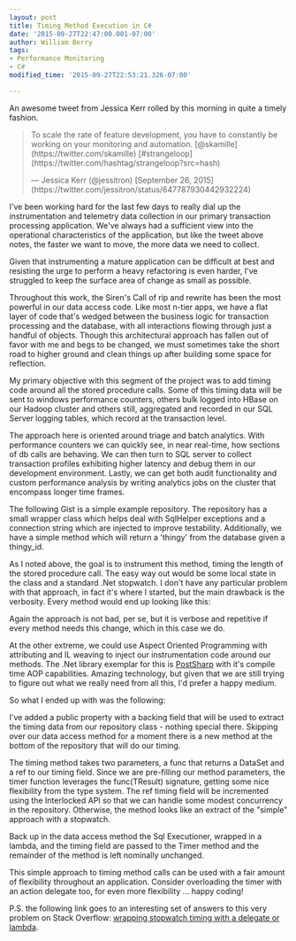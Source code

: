 ```yaml
---
layout: post
title: Timing Method Execution in C#
date: '2015-09-27T22:47:00.001-07:00'
author: William Berry
tags:
- Performance Monitoring
- C#
modified_time: '2015-09-27T22:53:21.326-07:00'

---
```


An awesome tweet from Jessica Kerr rolled by this morning in quite a timely 
fashion. 

<blockquote class="twitter-tweet" lang="en"><p lang="en" dir="ltr">To scale 
the rate of feature development, you have to constantly be working on your 
monitoring and automation.&#10;[@skamille](https://twitter.com/skamille) 
[#strangeloop](https://twitter.com/hashtag/strangeloop?src=hash)</p>&mdash; 
Jessica Kerr (@jessitron) [September 26, 
2015](https://twitter.com/jessitron/status/647787930442932224)</blockquote><script 
async src="//platform.twitter.com/widgets.js" charset="utf-8"></script> 

I've been working hard for the last few days to really dial up the 
instrumentation and telemetry data collection in our primary transaction 
processing application.  We've always had a sufficient view into the 
operational characteristics of the application, but like the tweet above 
notes, the faster we want to move, the more data we need to collect. 

Given that instrumenting a mature application can be difficult at best and 
resisting the urge to perform a heavy refactoring is even harder, I've 
struggled to keep the surface area of change as small as possible. 

Throughout this work, the Siren's Call of rip and rewrite has been the most 
powerful in our data access code.  Like most n-tier apps, we have a flat layer 
of code that's wedged  between the business logic for transaction processing 
and the database, with all interactions flowing through just a handful of 
objects.  Though this architectural approach has fallen out of favor with me 
and begs to be changed, we must sometimes take the short road to higher ground 
and clean things up after building some space for reflection. 

My primary objective with this segment of the project was to add timing code 
around all the stored procedure calls.  Some of this timing data will be sent 
to windows performance counters, others bulk logged into HBase on our Hadoop 
cluster and others still, aggregated and recorded in our SQL Server logging 
tables, which record at the transaction level. 

The approach here is oriented around triage and batch analytics.  With 
performance counters we can quickly see, in near real-time, how sections of db 
calls are behaving.  We can then turn to SQL server to collect transaction 
profiles exhibiting higher latency and debug them in our development 
environment.  Lastly, we can get both audit functionality and custom 
performance analysis by writing analytics jobs on the cluster that encompass 
longer time frames. 

The following Gist is a simple example repository.  The repository has a small 
wrapper class which helps deal with SqlHelper exceptions and a connection 
string which are injected to improve testability.  Additionally, we have a 
simple method which will return a 'thingy' from the database given a 
thingy_id. 

<script src="https://gist.github.com/WilliamBerryiii/a01da8b9f53732bad4b4.js"></script> 

As I noted above, the goal is to instrument this method, timing the length of 
the stored procedure call.  The easy way out would be some local state in the 
class and a standard .Net stopwatch.  I don't have any particular problem with 
that approach, in fact it's where I started, but the main drawback is the 
verbosity.  Every method would end up looking like this: 

<script src="https://gist.github.com/WilliamBerryiii/b99e6aceb25f31a380f8.js"></script> 

Again the approach is not bad, per se, but it is verbose and repetitive if 
every method needs this change, which in this case we do. 

At the other extreme, we could use Aspect Oriented Programming with 
attributing and IL weaving to inject our instrumentation code around our 
methods.  The .Net library exemplar for this is 
[PostSharp](https://www.postsharp.net/aspects) with it's compile time AOP 
capabilities.  Amazing technology, but given that we are still trying to 
figure out what we really need from all this, I'd prefer a happy medium. 

So what I ended up with was the following: 

<script src="https://gist.github.com/WilliamBerryiii/d444f262444eb8e05249.js"></script> 

I've added a public property with a backing field that will be used to extract 
the timing data from our repository class - nothing special there.  Skipping 
over our data access method for a moment there is a new method at the bottom 
of the repository that will do our timing. 

The timing method takes two parameters, a func that returns a DataSet and a 
ref to our timing field.  Since we are pre-filling our method parameters, the 
timer function leverages the func(TResult) signature, getting some nice 
flexibility from the type system.  The ref timing field will be incremented 
using the Interlocked API so that we can handle some modest concurrency in the 
repository.  Otherwise, the method looks like an extract of the "simple" 
approach with a stopwatch. 

Back up in the data access method the Sql Executioner, wrapped in a lambda, 
and the timing field are passed to the Timer method and the remainder of the 
method is left nominally unchanged. 

This simple approach to timing method calls can be used with a fair amount of 
flexibility throughout an application.  Consider overloading the timer with an 
action delegate too, for even more flexibility ... happy coding! 

P.S. the following link goes to an interesting set of answers to this very 
problem on Stack Overflow: [wrapping stopwatch timing with a delegate or lambda](http://stackoverflow.com/questions/232848/wrapping-stopwatch-timing-with-a-delegate-or-lambda). 